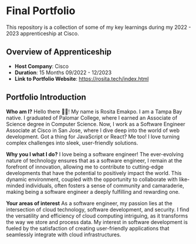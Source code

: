 # Final Portfolio

This repository is a collection of some of my key learnings during my 2022 - 2023 apprenticeship at Cisco.

## Overview of Apprenticeship
- **Host Company**: Cisco
- **Duration**: 15 Months 09/2022 - 12/2023
- **Link to Portfolio Website**: https://rosita.tech/index.html

## Portfolio Introduction
**Who am I?**
Hello there 👋🏽! My name is Rosita Emakpo. I am a Tampa Bay native. I graduated of Palomar College, where I earned an Associate of Science degree in Computer Science. Now, I work as a Software Engineer Associate at Cisco in San Jose, where I dive deep into the world of web
development. Got a thing for JavaScript or React? Me too! I love turning complex challenges into sleek, user-friendly solutions.

**Why you I what I do?**
I love being a software engineer! The ever-evolving nature of technology ensures that as a software engineer, I remain at the forefront of innovation, allowing me to contribute to cutting-edge developments that have the potential to positively impact the world. This dynamic environment, coupled with the opportunity to collaborate with like-minded individuals, often fosters a sense of community and camaraderie, making being a software engineer a deeply fulfilling and rewarding one.


**Your areas of interest** 
As a software engineer, my passion lies at the intersection of cloud technology, software development, and security. I find the versatility and efficiency of cloud computing intriguing, as it transforms the way we store and process data. My interest in software development is fueled by the satisfaction of creating user-friendly applications that seamlessly integrate with cloud infrastructures. 